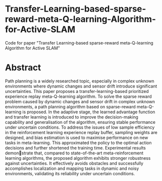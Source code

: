 # Transfer-Learning-based-sparse-reward-meta-Q-learning-Algorithm-for-Active-SLAM
Code for paper "Transfer Learning-based sparse-reward meta-Q-learning Algorithm for Active SLAM"


# Abstract
Path planning is a widely researched topic, especially in complex unknown environments where dynamic changes and sensor drift introduce significant uncertainties. This paper proposes a transfer-learning-based prioritized experience replay meta-Q-learning algorithm. To solve the sparse reward problem caused by dynamic changes and sensor drift in complex unknown environments, a path planning algorithm based on sparse-reward meta-Q-learning is proposed. In the adaptive stage, the learned advantage function and transfer learning is introduced to improve the decision-making capability and generalisation of the algorithm, ensuring stable performance under uncertain conditions. To address the issues of low sample efficiency in the reinforcement learning experience replay buffer, sampling weights are designed, and bias estimation is used to maximise performance on new tasks in meta-learning. This approximated the policy to the optimal action decisions and further shortened the training time. Experimental results demonstrate that, compared to state-of-the-art meta-reinforcement learning algorithms, the proposed algorithm exhibits stronger robustness against uncertainties. It effectively avoids obstacles and successfully accomplishes localization and mapping tasks in dynamic and noisy environments, validating its reliability under uncertain conditions.
